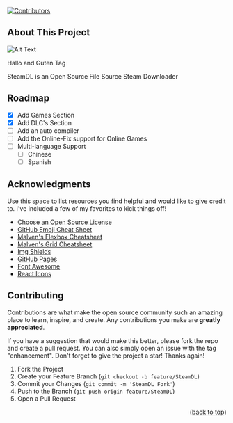 <a id="readme-top"></a>

[![Contributors][contributors-shield]][contributors-url]


<!-- About This Project -->
## About This Project

![Alt Text](https://media4.giphy.com/media/v1.Y2lkPTc5MGI3NjExczIybXUzaDZpbGQ4ZWN3NGFjeGEzNWV3bnRnZHI3aTNnbHhlbDZ4eSZlcD12MV9pbnRlcm5hbF9naWZfYnlfaWQmY3Q9Zw/lHl6b8tjmhd5CP61HY/giphy.gif)



Hallo and Guten Tag

SteamDL is an Open Source File Source Steam Downloader

<!-- ROADMAP -->
## Roadmap

- [x] Add Games Section
- [x] Add DLC's Section
- [ ] Add an auto compiler
- [ ] Add the Online-Fix support for Online Games
- [ ] Multi-language Support
    - [ ] Chinese
    - [ ] Spanish

## Acknowledgments

Use this space to list resources you find helpful and would like to give credit to. I've included a few of my favorites to kick things off!

* [Choose an Open Source License](https://choosealicense.com)
* [GitHub Emoji Cheat Sheet](https://www.webpagefx.com/tools/emoji-cheat-sheet)
* [Malven's Flexbox Cheatsheet](https://flexbox.malven.co/)
* [Malven's Grid Cheatsheet](https://grid.malven.co/)
* [Img Shields](https://shields.io)
* [GitHub Pages](https://pages.github.com)
* [Font Awesome](https://fontawesome.com)
* [React Icons](https://react-icons.github.io/react-icons/search)

<!-- CONTRIBUTING -->
## Contributing

Contributions are what make the open source community such an amazing place to learn, inspire, and create. Any contributions you make are **greatly appreciated**.

If you have a suggestion that would make this better, please fork the repo and create a pull request. You can also simply open an issue with the tag "enhancement".
Don't forget to give the project a star! Thanks again!

1. Fork the Project
2. Create your Feature Branch (`git checkout -b feature/SteamDL`)
3. Commit your Changes (`git commit -m 'SteamDL Fork'`)
4. Push to the Branch (`git push origin feature/SteamDL`)
5. Open a Pull Request





[contributors-url]: https://github.com/TMatheo/FileHost/graphs/contributors
[contributors-shield]: [![Bruno](https://img.shields.io/badge/Bruno-F4AA41?logo=Bruno&logoColor=black)](#)

<p align="right">(<a href="#readme-top">back to top</a>)</p>
